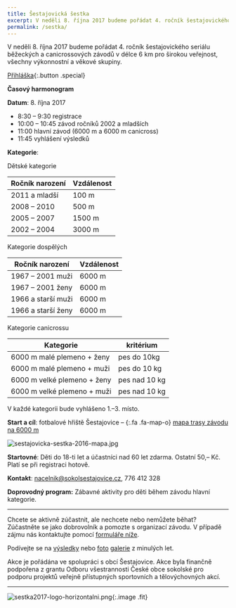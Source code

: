 ```yaml
---
title: Šestajovická šestka
excerpt: V neděli 8. října 2017 budeme pořádat 4. ročník šestajovického seriálu běžeckých a canicrossových závodů v délce 6 km pro širokou veřejnost, všechny výkonnostní a věkové skupiny.
permalink: /sestka/
---
```


V neděli 8. října 2017 budeme pořádat 4. ročník šestajovického seriálu běžeckých a canicrossových závodů v délce 6 km pro širokou veřejnost, všechny výkonnostní a věkové skupiny.

[Přihláška](http://sestka.tuzme.se){:.button .special}

**Časový harmonogram**

**Datum**: 8. října 2017

* 8:30 – 9:30 registrace
* 10:00 – 10:45 závod ročníků 2002 a mladších
* 11:00 hlavní závod (6000 m a 6000 m canicross)
* 11:45 vyhlášení výsledků

**Kategorie**:

Dětské kategorie

| Ročník narození | Vzdálenost |
|-----------------|------------|
| 2011 a mladší   | 100 m      |
| 2008 – 2010     | 500 m      |
| 2005 – 2007     | 1500 m     |
| 2002 – 2004     | 3000 m     |

Kategorie dospělých

|  Ročník narození   | Vzdálenost |
|--------------------|------------|
| 1967 – 2001 muži   | 6000 m     |
| 1967 – 2001 ženy   | 6000 m     |
| 1966 a starší muži | 6000 m     |
| 1966 a starší ženy | 6000 m     |

Kategorie canicrossu

|          Kategorie          |   kritérium   |
|-----------------------------|---------------|
| 6000 m malé plemeno + ženy  | pes do 10kg   |
| 6000 m malé plemeno + muži  | pes do 10 kg  |
| 6000 m velké plemeno + ženy | pes nad 10 kg |
| 6000 m velké plemeno + muži | pes nad 10 kg |

V každé kategorii bude vyhlášeno 1.–3. místo.


**Start a cíl**: fotbalové hřiště Šestajovice – [](https://mapy.cz/s/17ZQ1){:.fa .fa-map-o} [mapa trasy závodu na 6000 m](https://mapy.cz/s/17ZQ1)


![sestajovicka-sestka-2016-mapa.jpg](http://sokolsestajovice.cz/images/sestajovicka-sestka-2016-mapa.jpg "Mapa trasy závodu na 6000 m")

**Startovné**: Děti do 18-ti let a účastníci nad 60 let zdarma. Ostatní 50,– Kč. Platí se při registraci hotově.

**Kontakt**: nacelnik@sokolsestajovice.cz, 776 412 328

**Doprovodný program:** Zábavné aktivity pro děti během závodu hlavní kategorie.

---

Chcete se aktivně zúčastnit, ale nechcete nebo nemůžete běhat? Zúčastněte se jako dobrovolník a pomozte s organizací závodu. V případě zájmu nás kontaktujte pomocí [formuláře níže](#f).

Podívejte se na [výsledky](https://airtable.com/shr87059aLyUBQluR) nebo [foto](http://www.rajce.net/a12031180/) [galerie](http://www.rajce.net/a13364942) z minulých let.

Akce je pořádána ve spolupráci s obcí Šestajovice. Akce byla finančně podpořena z grantu Odboru všestrannosti České obce sokolské pro podporu projektů veřejně přístupných sportovních a tělovýchovných akcí.

---

![sestka2017-logo-horizontalni.png]({{relative}}/images/sestka2017-logo-horizontalni.png){:.image .fit}